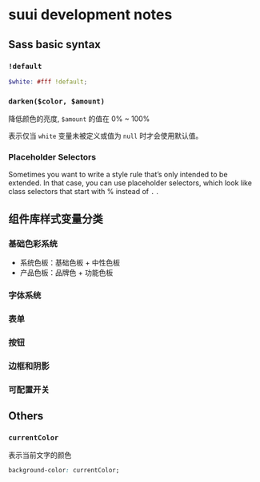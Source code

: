 # suui development notes

## Sass basic syntax

### `!default`

```scss
$white: #fff !default;
```

### `darken($color, $amount)`

降低颜色的亮度, `$amount` 的值在 0% ~ 100%

表示仅当 `white` 变量未被定义或值为 `null` 时才会使用默认值。

### Placeholder Selectors

Sometimes you want to write a style rule that’s only intended to be extended. In that case, you can use placeholder selectors, which look like class selectors that start with % instead of `.` .

## 组件库样式变量分类

### 基础色彩系统

- 系统色板：基础色板 + 中性色板
- 产品色板：品牌色 + 功能色板

### 字体系统

### 表单

### 按钮

### 边框和阴影

### 可配置开关

## Others

### `currentColor`

表示当前文字的颜色

```css
background-color: currentColor;
```